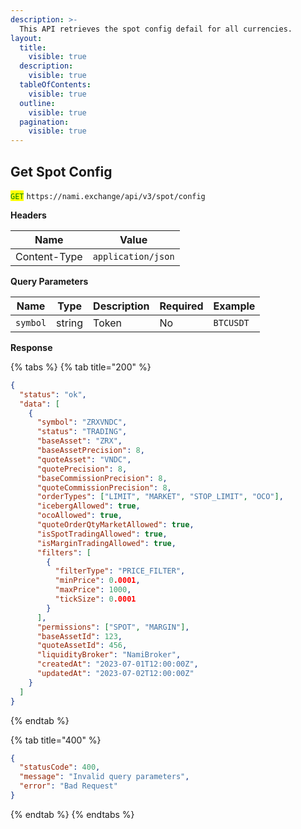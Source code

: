 ```yaml
---
description: >-
  This API retrieves the spot config defail for all currencies.
layout:
  title:
    visible: true
  description:
    visible: true
  tableOfContents:
    visible: true
  outline:
    visible: true
  pagination:
    visible: true
---
```

## Get Spot Config

<mark style="color:green;">`GET`</mark> `https://nami.exchange/api/v3/spot/config`

**Headers**

| Name         | Value               |
| ------------ | ------------------- |
| Content-Type | `application/json`  |

**Query Parameters**

| Name        | Type      | Description | Required | Example               |
| ----------- | --------- | ----------- | -------- | --------------------- |
| `symbol`  | string   | Token | No       | `BTCUSDT`                     |

**Response**

{% tabs %}
{% tab title="200" %}
```json
{
  "status": "ok",
  "data": [
    {
      "symbol": "ZRXVNDC",
      "status": "TRADING",
      "baseAsset": "ZRX",
      "baseAssetPrecision": 8,
      "quoteAsset": "VNDC",
      "quotePrecision": 8,
      "baseCommissionPrecision": 8,
      "quoteCommissionPrecision": 8,
      "orderTypes": ["LIMIT", "MARKET", "STOP_LIMIT", "OCO"],
      "icebergAllowed": true,
      "ocoAllowed": true,
      "quoteOrderQtyMarketAllowed": true,
      "isSpotTradingAllowed": true,
      "isMarginTradingAllowed": true,
      "filters": [
        {
          "filterType": "PRICE_FILTER",
          "minPrice": 0.0001,
          "maxPrice": 1000,
          "tickSize": 0.0001
        }
      ],
      "permissions": ["SPOT", "MARGIN"],
      "baseAssetId": 123,
      "quoteAssetId": 456,
      "liquidityBroker": "NamiBroker",
      "createdAt": "2023-07-01T12:00:00Z",
      "updatedAt": "2023-07-02T12:00:00Z"
    }
  ]
}
```
{% endtab %}

{% tab title="400" %}
```json
{
  "statusCode": 400,
  "message": "Invalid query parameters",
  "error": "Bad Request"
}
```
{% endtab %}
{% endtabs %}
